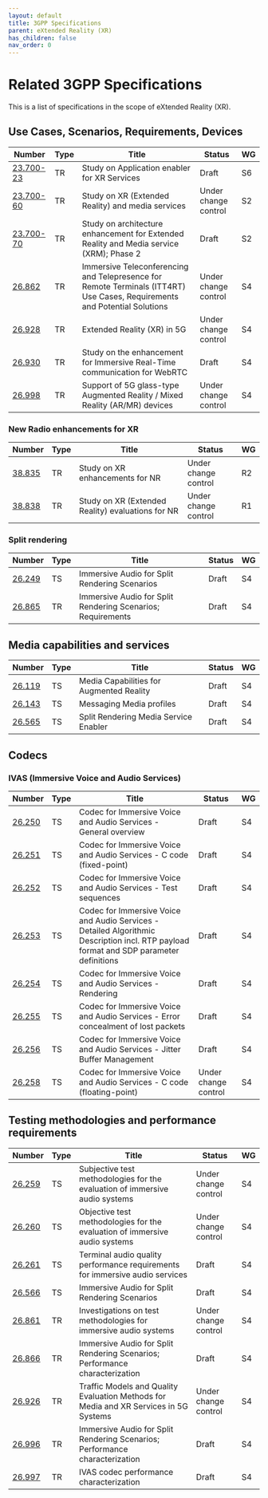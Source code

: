 ```yaml
---
layout: default
title: 3GPP Specifications
parent: eXtended Reality (XR)
has_children: false
nav_order: 0
---
```


# Related 3GPP Specifications

This is a list of specifications in the scope of eXtended Reality (XR).

## Use Cases, Scenarios, Requirements, Devices

 Number | Type | Title | Status | WG 
 -- | -- | -- | -- | -- 
[23.700-23](https://www.3gpp.org/dynareport/23700-23.htm) | TR | Study on Application enabler for XR Services | Draft | S6 
[23.700-60](https://www.3gpp.org/dynareport/23700-60.htm) | TR | Study on XR (Extended Reality) and media services | Under change control | S2
[23.700-70](https://www.3gpp.org/dynareport/23700-70.htm) | TR | Study on architecture enhancement for Extended Reality and Media service (XRM); Phase 2 | Draft | S2
[26.862](https://www.3gpp.org/dynareport/26862.htm) | TR | Immersive Teleconferencing and Telepresence for Remote Terminals (ITT4RT) Use Cases, Requirements and Potential Solutions | Under change control | S4
[26.928](https://www.3gpp.org/dynareport/26928.htm) | TR | Extended Reality (XR) in 5G | Under change control | S4
[26.930](https://www.3gpp.org/dynareport/26930.htm) | TR | Study on the enhancement for Immersive Real-Time communication for WebRTC | Draft | S4
[26.998](https://www.3gpp.org/dynareport/26998.htm) | TR | Support of 5G glass-type Augmented Reality / Mixed Reality (AR/MR) devices | Under change control | S4

### New Radio enhancements for XR

 Number | Type | Title | Status | WG 
 -- | -- | -- | -- | -- 
[38.835](https://www.3gpp.org/dynareport/38835.htm) | TR | Study on XR enhancements for NR | Under change control | R2
[38.838](https://www.3gpp.org/dynareport/38838.htm) | TR | Study on XR (Extended Reality) evaluations for NR | Under change control | R1

### Split rendering

 Number | Type | Title | Status | WG 
 -- | -- | -- | -- | -- 
[26.249](https://www.3gpp.org/dynareport/26249.htm) | TS | Immersive Audio for Split Rendering Scenarios | Draft | S4
[26.865](https://www.3gpp.org/dynareport/26865.htm) | TR | Immersive Audio for Split Rendering Scenarios; Requirements | Draft | S4

## Media capabilities and services

 Number | Type | Title | Status | WG 
 -- | -- | -- | -- | -- 
[26.119](https://www.3gpp.org/dynareport/26119.htm) | TS | Media Capabilities for Augmented Reality | Draft | S4
[26.143](https://www.3gpp.org/dynareport/26143.htm) | TS | Messaging Media profiles | Draft | S4
[26.565](https://www.3gpp.org/dynareport/26565.htm) | TS | Split Rendering Media Service Enabler | Draft | S4

## Codecs
### IVAS (Immersive Voice and Audio Services)

 Number | Type | Title | Status | WG 
 -- | -- | -- | -- | -- 
[26.250](https://www.3gpp.org/dynareport/26250.htm) | TS | Codec for Immersive Voice and Audio Services - General overview | Draft | S4
[26.251](https://www.3gpp.org/dynareport/26251.htm) | TS | Codec for Immersive Voice and Audio Services - C code (fixed-point) | Draft | S4
[26.252](https://www.3gpp.org/dynareport/26252.htm) | TS | Codec for Immersive Voice and Audio Services - Test sequences | Draft | S4
[26.253](https://www.3gpp.org/dynareport/26253.htm) | TS | Codec for Immersive Voice and Audio Services - Detailed Algorithmic Description incl. RTP payload format and SDP parameter definitions | Draft | S4
[26.254](https://www.3gpp.org/dynareport/26254.htm) | TS | Codec for Immersive Voice and Audio Services - Rendering | Draft | S4
[26.255](https://www.3gpp.org/dynareport/26255.htm) | TS | Codec for Immersive Voice and Audio Services - Error concealment of lost packets | Draft | S4
[26.256](https://www.3gpp.org/dynareport/26256.htm) | TS | Codec for Immersive Voice and Audio Services - Jitter Buffer Management | Draft | S4
[26.258](https://www.3gpp.org/dynareport/26258.htm) | TS | Codec for Immersive Voice and Audio Services - C code (floating-point) | Under change control | S4

## Testing methodologies and performance requirements

 Number | Type | Title | Status | WG 
 -- | -- | -- | -- | -- 
[26.259](https://www.3gpp.org/dynareport/26259.htm) | TS | Subjective test methodologies for the evaluation of immersive audio systems | Under change control | S4
[26.260](https://www.3gpp.org/dynareport/26260.htm) | TS | Objective test methodologies for the evaluation of immersive audio systems | Under change control | S4
[26.261](https://www.3gpp.org/dynareport/26261.htm) | TS | Terminal audio quality performance requirements for immersive audio services | Draft | S4
[26.566](https://www.3gpp.org/dynareport/26566.htm) | TS | Immersive Audio for Split Rendering Scenarios | Draft | S4
[26.861](https://www.3gpp.org/dynareport/26861.htm) | TR | Investigations on test methodologies for immersive audio systems | Under change control | S4
[26.866](https://www.3gpp.org/dynareport/26866.htm) | TR | Immersive Audio for Split Rendering Scenarios; Performance characterization | Draft | S4
[26.926](https://www.3gpp.org/dynareport/26926.htm) | TR | Traffic Models and Quality Evaluation Methods for Media and XR Services in 5G Systems | Under change control | S4
[26.996](https://www.3gpp.org/dynareport/26996.htm) | TR | Immersive Audio for Split Rendering Scenarios; Performance characterization | Draft | S4
[26.997](https://www.3gpp.org/dynareport/26997.htm) | TR | IVAS codec performance characterization | Draft | S4

